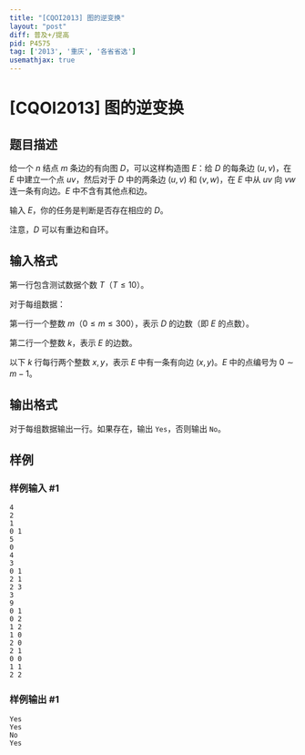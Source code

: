 ```yaml
---
title: "[CQOI2013] 图的逆变换"
layout: "post"
diff: 普及+/提高
pid: P4575
tag: ['2013', '重庆', '各省省选']
usemathjax: true
---
```


# [CQOI2013] 图的逆变换
## 题目描述

给一个 $n$ 结点 $m$ 条边的有向图 $D$，可以这样构造图 $E$：给 $D$ 的每条边 $(u,v)$，在 $E$ 中建立一个点 $uv$，然后对于 $D$ 中的两条边 $(u,v)$ 和 $(v,w)$，在 $E$ 中从 $uv$ 向 $vw$ 连一条有向边。$E$ 中不含有其他点和边。

输入 $E$，你的任务是判断是否存在相应的 $D$。

注意，$D$ 可以有重边和自环。
## 输入格式

第一行包含测试数据个数 $T$（$T\leq 10$）。

对于每组数据：

第一行一个整数 $m$（$0\le m\le300$），表示 $D$ 的边数（即 $E$ 的点数）。

第二行一个整数 $k$，表示 $E$ 的边数。

以下 $k$ 行每行两个整数 $x, y$，表示 $E$ 中有一条有向边 $(x,y)$。$E$ 中的点编号为 $0\sim m-1$。
## 输出格式

对于每组数据输出一行。如果存在，输出 `Yes`，否则输出 `No`。
## 样例

### 样例输入 #1
```
4
2
1
0 1
5
0
4
3
0 1
2 1
2 3
3
9
0 1
0 2
1 2
1 0
2 0
2 1
0 0
1 1
2 2
```
### 样例输出 #1
```
Yes
Yes
No
Yes
```
